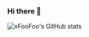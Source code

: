 ### Hi there 👋
![xFooFoo's GitHub stats](https://github-readme-stats.vercel.app/api?username=xFooFoo&theme=midnight-purple&show_icons=true)

